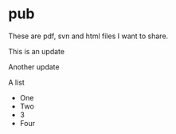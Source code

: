 # pub
These are pdf, svn and html files I want to share.

This is an update

Another update

A list

+ One
+ Two
+ 3
+ Four
